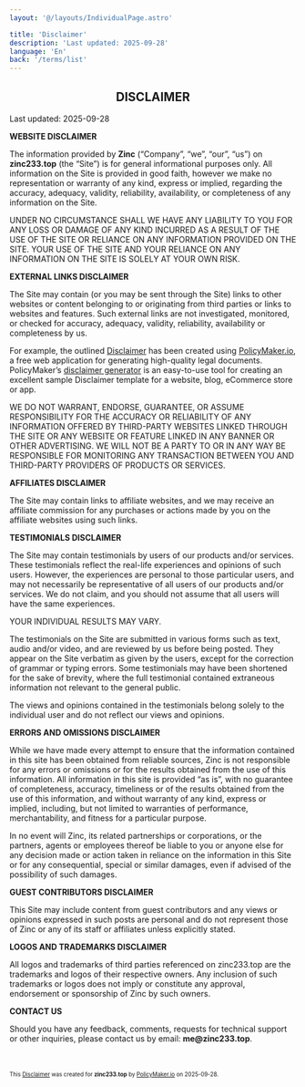 ```yaml
---
layout: '@/layouts/IndividualPage.astro'

title: 'Disclaimer'
description: 'Last updated: 2025-09-28'
language: 'En'
back: '/terms/list'
---
```


	 	 
<h2 style="text-align: center;"><b>DISCLAIMER</b></h2>	 	 
<p>Last updated: 2025-09-28</p>	 	 
<p><b>WEBSITE DISCLAIMER</b></p>	 	 
<p>The information provided by <b>Zinc</b> (“Company”, “we”, “our”, “us”) on <b>zinc233.top</b> (the “Site”) is for general informational purposes only. All information on the Site is provided in good faith, however we make no representation or warranty of any kind, express or implied, regarding the accuracy, adequacy, validity, reliability, availability, or completeness of any information on the Site.</p>	 	 
<p>UNDER NO CIRCUMSTANCE SHALL WE HAVE ANY LIABILITY TO YOU FOR ANY LOSS OR DAMAGE OF ANY KIND INCURRED AS A RESULT OF THE USE OF THE SITE OR RELIANCE ON ANY INFORMATION PROVIDED ON THE SITE. YOUR USE OF THE SITE AND YOUR RELIANCE ON ANY INFORMATION ON THE SITE IS SOLELY AT YOUR OWN RISK.</p>
<p><b>EXTERNAL LINKS DISCLAIMER</b></p>
<p>The Site may contain (or you may be sent through the Site) links to other websites or content belonging to or originating from third parties or links to websites and features. Such external links are not investigated, monitored, or checked for accuracy, adequacy, validity, reliability, availability or completeness by us.</p>
<p>For example, the outlined <a href="https://policymaker.io/disclaimer/">Disclaimer</a> has been created using <a href="https://policymaker.io/">PolicyMaker.io</a>, a free web application for generating high-quality legal documents. PolicyMaker’s <a href="https://policymaker.io/disclaimer/">disclaimer generator</a> is an easy-to-use tool for creating an excellent sample Disclaimer template for a website, blog, eCommerce store or app.</p>
<p>WE DO NOT WARRANT, ENDORSE, GUARANTEE, OR ASSUME RESPONSIBILITY FOR THE ACCURACY OR RELIABILITY OF ANY INFORMATION OFFERED BY THIRD-PARTY WEBSITES LINKED THROUGH THE SITE OR ANY WEBSITE OR FEATURE LINKED IN ANY BANNER OR OTHER ADVERTISING. WE WILL NOT BE A PARTY TO OR IN ANY WAY BE RESPONSIBLE FOR MONITORING ANY TRANSACTION BETWEEN YOU AND THIRD-PARTY PROVIDERS OF PRODUCTS OR SERVICES.</p>
 
<p><b>AFFILIATES DISCLAIMER</b></p><p>The Site may contain links to affiliate websites, and we may receive an affiliate commission for any purchases or actions made by you on the affiliate websites using such links.</p> 
<p><b>TESTIMONIALS DISCLAIMER</b></p><p>The Site may contain testimonials by users of our products and/or services. These testimonials reflect the real-life experiences and opinions of such users. However, the experiences are personal to those particular users, and may not necessarily be representative of all users of our products and/or services. We do not claim, and you should not assume that all users will have the same experiences.</p> <p>YOUR INDIVIDUAL RESULTS MAY VARY.</p> <p>The testimonials on the Site are submitted in various forms such as text, audio and/or video, and are reviewed by us before being posted. They appear on the Site verbatim as given by the users, except for the correction of grammar or typing errors. Some testimonials may have been shortened for the sake of brevity, where the full testimonial contained extraneous information not relevant to the general public.</p> <p>The views and opinions contained in the testimonials belong solely to the individual user and do not reflect our views and opinions.</p> 
<p><b>ERRORS AND OMISSIONS DISCLAIMER</b></p>
<p>While we have made every attempt to ensure that the information contained in this site has been obtained from reliable sources, Zinc is not responsible for any errors or omissions or for the results obtained from the use of this information. All information in this site is provided “as is”, with no guarantee of completeness, accuracy, timeliness or of the results obtained from the use of this information, and without warranty of any kind, express or implied, including, but not limited to warranties of performance, merchantability, and fitness for a particular purpose.</p> <p>In no event will Zinc, its related partnerships or corporations, or the partners, agents or employees thereof be liable to you or anyone else for any decision made or action taken in reliance on the information in this Site or for any consequential, special or similar damages, even if advised of the possibility of such damages.</p>
<p><b>GUEST CONTRIBUTORS DISCLAIMER</b></p><p>This Site may include content from guest contributors and any views or opinions expressed in such posts are personal and do not represent those of Zinc or any of its staff or affiliates unless explicitly stated.</p> 
<p><b>LOGOS AND TRADEMARKS DISCLAIMER</b></p>
<p>All logos and trademarks of third parties referenced on zinc233.top are the trademarks and logos of their respective owners. Any inclusion of such trademarks or logos does not imply or constitute any approval, endorsement or sponsorship of Zinc by such owners.</p> 
<p><b>CONTACT US</b></p>	 	 
<p>Should you have any feedback, comments, requests for technical support or other inquiries, please contact us by email: <b>me@zinc233.top</b>.</p>
<p style="margin-top: 5em; font-size: 0.7em;">This <a href="https://policymaker.io/disclaimer/">Disclaimer</a> was created for <b>zinc233.top</b> by <a href="https://policymaker.io">PolicyMaker.io</a> on 2025-09-28.</p>		 	 
